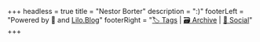 +++
headless = true
title = "Nestor Borter"
description = ":)"
footerLeft = "Powered by 💛 and [Lilo.Blog](https://www.minecraft.net)"
footerRight = "[🏷️ Tags](/tags/) | [🗃️ Archive](/posts/) | [📣 Social](https://www.lilo.blog)"
+++

